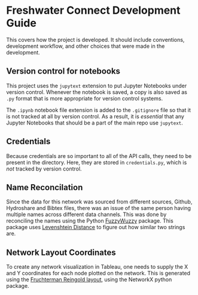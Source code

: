 # Freshwater Connect Development Guide

This covers how the project is developed. It should include conventions, development workflow, and other choices that were made in the development.

## Version control for notebooks

This project uses the `jupytext` extension to put Jupyter Notebooks under version control. Whenever the notebook is saved, a copy is also saved as `.py` format that is more appropriate for version control systems. 

The `.ipynb` notebook file extension is added to the `.gitignore` file so that it is not tracked at all by version control. As a result, it is *essential* that any Jupyter Notebooks that should be a part of the main repo use `jupytext`.

## Credentials

Because credentials are so important to all of the API calls, they need to be present in the directory. Here, they are stored in `credentials.py`, which is *not* tracked by version control.

## Name Reconcilation

Since the data for this network was sourced from different sources, Github, Hydroshare and Bibtex files, there was an issue of the same person having multiple names across different data channels. This was done by reconciling the names using the Python [FuzzyWuzzy](https://pypi.org/project/fuzzywuzzy/) package. This package uses [Levenshtein Distance](https://en.wikipedia.org/wiki/Levenshtein_distance) to figure out how similar two strings are.


## Network Layout Coordinates

To create any network visualization in Tableau, one needs to supply the X and Y coordinates for each node plotted on the network. This is generated using the [Fruchterman Reingold layout](https://en.wikipedia.org/wiki/Force-directed_graph_drawing), using the NetworkX python package.
